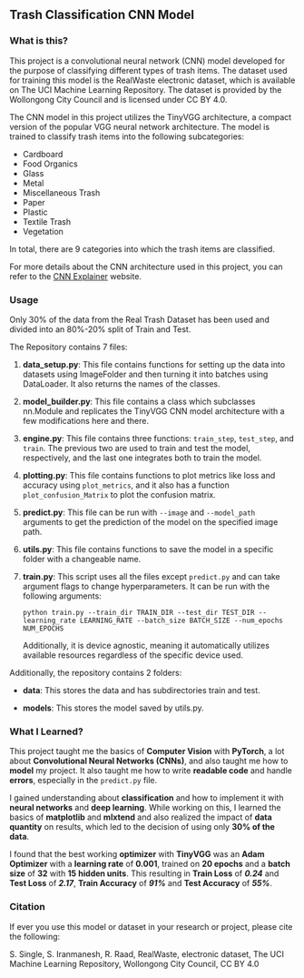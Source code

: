 ## Trash Classification CNN Model

### What is this?

This project is a convolutional neural network (CNN) model developed for the purpose of classifying different types of trash items. The dataset used for training this model is the RealWaste electronic dataset, which is available on The UCI Machine Learning Repository. The dataset is provided by the Wollongong City Council and is licensed under CC BY 4.0.

The CNN model in this project utilizes the TinyVGG architecture, a compact version of the popular VGG neural network architecture. The model is trained to classify trash items into the following subcategories:

- Cardboard
- Food Organics
- Glass
- Metal
- Miscellaneous Trash
- Paper
- Plastic
- Textile Trash
- Vegetation

In total, there are 9 categories into which the trash items are classified.

For more details about the CNN architecture used in this project, you can refer to the [CNN Explainer](https://poloclub.github.io/cnn-explainer/) website.

### Usage

Only 30% of the data from the Real Trash Dataset has been used and divided into an 80%-20% split of Train and Test.

The Repository contains 7 files:

1. **data_setup.py**: This file contains functions for setting up the data into datasets using ImageFolder and then turning it into batches using DataLoader. It also returns the names of the classes.

2. **model_builder.py**: This file contains a class which subclasses nn.Module and replicates the TinyVGG CNN model architecture with a few modifications here and there.

3. **engine.py**: This file contains three functions: `train_step`, `test_step`, and `train`. The previous two are used to train and test the model, respectively, and the last one integrates both to train the model.

4. **plotting.py**: This file contains functions to plot metrics like loss and accuracy using `plot_metrics`, and it also has a function `plot_confusion_Matrix` to plot the confusion matrix.

5. **predict.py**: This file can be run with `--image` and `--model_path` arguments to get the prediction of the model on the specified image path.

6. **utils.py**: This file contains functions to save the model in a specific folder with a changeable name.

7. **train.py**: This script uses all the files except `predict.py` and can take argument flags to change hyperparameters. It can be run with the following arguments:

    ```
    python train.py --train_dir TRAIN_DIR --test_dir TEST_DIR --learning_rate LEARNING_RATE --batch_size BATCH_SIZE --num_epochs NUM_EPOCHS
    ```

    Additionally, it is device agnostic, meaning it automatically utilizes available resources regardless of the specific device used.

Additionally, the repository contains 2 folders:

- **data**: This stores the data and has subdirectories train and test.

- **models**: This stores the model saved by utils.py.


### What I Learned?

This project taught me the basics of **Computer Vision** with **PyTorch**, a lot about **Convolutional Neural Networks (CNNs)**, and also taught me how to **model** my project. It also taught me how to write **readable code** and handle **errors**, especially in the `predict.py` file.

I gained understanding about **classification** and how to implement it with **neural networks** and **deep learning**. While working on this, I learned the basics of **matplotlib** and **mlxtend** and also realized the impact of **data quantity** on results, which led to the decision of using only **30% of the data**.

I found that the best working **optimizer** with **TinyVGG** was an **Adam Optimizer** with a **learning rate** of **0.001**, trained on **20 epochs** and a **batch size** of **32** with **15** **hidden units**. This resulting in **Train Loss** of _**0.24**_ and **Test Loss** of _**2.17**_, **Train Accuracy** of _**91%**_ and **Test Accuracy** of _**55%**_.   


### Citation

If ever you use this model or dataset in your research or project, please cite the following:

S. Single, S. Iranmanesh, R. Raad, RealWaste, electronic dataset, The UCI Machine Learning Repository, Wollongong City Council, CC BY 4.0
